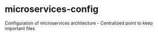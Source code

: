 # microservices-config
Configuration of microservices architecture - Centralized point to keep important files
